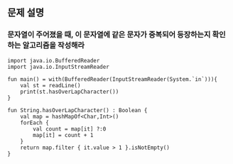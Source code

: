## 문제 설명
### 문자열이 주어졌을 때, 이 문자열에 같은 문자가 중복되어 등장하는지 확인하는 알고리즘을 작성해라
```
import java.io.BufferedReader
import java.io.InputStreamReader

fun main() = with(BufferedReader(InputStreamReader(System.`in`))){
    val st = readLine()
    print(st.hasOverLapCharacter())
}

fun String.hasOverLapCharacter() : Boolean {
    val map = hashMapOf<Char,Int>()
    forEach {
        val count = map[it] ?:0
        map[it] = count + 1
    }
    return map.filter { it.value > 1 }.isNotEmpty()
}
```
